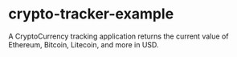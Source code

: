 # crypto-tracker-example


A CryptoCurrency tracking application returns the current value of Ethereum, Bitcoin, Litecoin, and more in USD.

